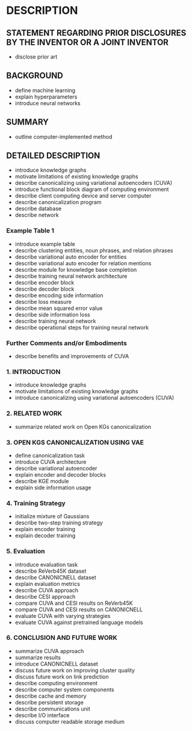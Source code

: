 # DESCRIPTION

## STATEMENT REGARDING PRIOR DISCLOSURES BY THE INVENTOR OR A JOINT INVENTOR

- disclose prior art

## BACKGROUND

- define machine learning
- explain hyperparameters
- introduce neural networks

## SUMMARY

- outline computer-implemented method

## DETAILED DESCRIPTION

- introduce knowledge graphs
- motivate limitations of existing knowledge graphs
- describe canonicalizing using variational autoencoders (CUVA)
- introduce functional block diagram of computing environment
- describe client computing device and server computer
- describe canonicalization program
- describe database
- describe network

### Example Table 1

- introduce example table
- describe clustering entities, noun phrases, and relation phrases
- describe variational auto encoder for entities
- describe variational auto encoder for relation mentions
- describe module for knowledge base completion
- describe training neural network architecture
- describe encoder block
- describe decoder block
- describe encoding side information
- describe loss measure
- describe mean squared error value
- describe side information loss
- describe training neural network
- describe operational steps for training neural network

### Further Comments and/or Embodiments

- describe benefits and improvements of CUVA

### 1. INTRODUCTION

- introduce knowledge graphs
- motivate limitations of existing knowledge graphs
- introduce canonicalizing using variational autoencoders (CUVA)

### 2. RELATED WORK

- summarize related work on Open KGs canonicalization

### 3. OPEN KGS CANONICALIZATION USING VAE

- define canonicalization task
- introduce CUVA architecture
- describe variational autoencoder
- explain encoder and decoder blocks
- describe KGE module
- explain side information usage

### 4. Training Strategy

- initialize mixture of Gaussians
- describe two-step training strategy
- explain encoder training
- explain decoder training

### 5. Evaluation

- introduce evaluation task
- describe ReVerb45K dataset
- describe CANONICNELL dataset
- explain evaluation metrics
- describe CUVA approach
- describe CESI approach
- compare CUVA and CESI results on ReVerb45K
- compare CUVA and CESI results on CANONICNELL
- evaluate CUVA with varying strategies
- evaluate CUVA against pretrained language models

### 6. CONCLUSION AND FUTURE WORK

- summarize CUVA approach
- summarize results
- introduce CANONICNELL dataset
- discuss future work on improving cluster quality
- discuss future work on link prediction
- describe computing environment
- describe computer system components
- describe cache and memory
- describe persistent storage
- describe communications unit
- describe I/O interface
- discuss computer readable storage medium

